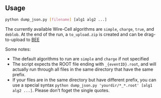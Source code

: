 ## Usage

```bash
python dump_json.py [filename] [alg1 alg2 ...]
```

The currently available Wire-Cell algorithms are `simple`, `charge`, `true`, and `deblob`.
At the end of the run, a `to_upload.zip` is created and can be drag-to-upload to [BEE](http://www.phy.bnl.gov/wire-cell/bee/)

Some notes:

- The default algorithms to run are `simple` and `charge` if not specified
- The script expects the ROOT file ending with `_{eventID}.root`,
and will actually run through all files in the same directory that have the same prefix.
- If your files are in the same directory but have different prefix,
you can use a special syntax `python dump_json.py 'yourdir/*_*.root' [alg1 alg2 ...]`. Please don't foget the single quotes.

